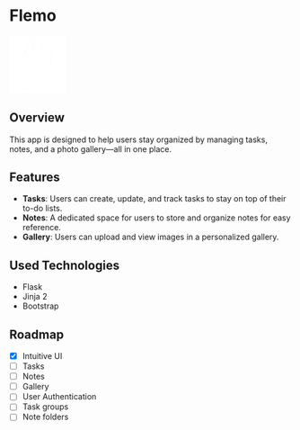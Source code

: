 # Flemo

<img src="./static/flemo_new.png" width="20%" height="20%">


## Overview
This app is designed to help users stay organized by managing tasks, notes, and a photo gallery—all in one place.

## Features

- **Tasks**: Users can create, update, and track tasks to stay on top of their to-do lists.
- **Notes**: A dedicated space for users to store and organize notes for easy reference.
- **Gallery**: Users can upload and view images in a personalized gallery.

## Used Technologies

- Flask
- Jinja 2
- Bootstrap

## Roadmap

- [x] Intuitive UI
- [ ] Tasks
- [ ] Notes
- [ ] Gallery
- [ ] User Authentication
- [ ] Task groups
- [ ] Note folders